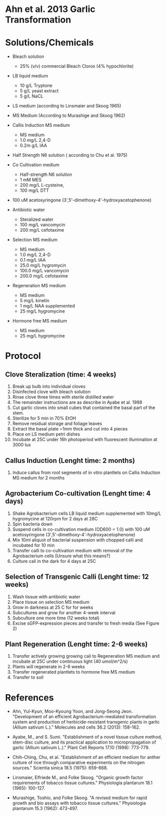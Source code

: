 # Ahn et al. 2013 Garlic Transformation 


# Solutions/Chemicals 
* Bleach solution  
	* 25% (v/v) commercial Bleach Clorox (4% hypochlorite) 

* LB liquid medium
	* 10 g/L Tryptone
	*  5 g/L yeast extract
	*  5 g/L NaCL

* LS medium (according to Linsmaier and Skoog 1965)

* MS Medium (According to Murashige and Skoog 1962)

* Callis Induction MS medium 
	* MS medium 
	* 1.0 mg/L 2,4-D 
	* 0.2m g/L IAA 

* Half Strength N6 solution ( according to Chu et al. 1975)

* Co Cultivation medium
	* Half-strength N6 solution 
	* 1   mM MES
	* 200 mg/L L-cysteine,
	* 100 mg/L DTT 

* 100 uM acetosyringone (3',5'-dimethoxy-4'-hydroxyacetophenone)

* Antibiotic water 
	* Steralized water
	* 100 mg/L vancomycin 
	* 200 mg/L cefotaxime

* Selection MS medium 
	* MS medium
	*   1.0  mg/L 2,4-D  
	*   0.1  mg/L IAA 
	*  25.0  mg/L hygromycin
	* 100.0  mg/L vancomycin
	* 200.0  mg/L cefotaxime


* Regeneration MS medium
	* MS medium  
	*  5  mg/L kinetin 
	*  1  mg/L NAA supplemented 
	* 25  mg/L hygromycine 

* Hormone free MS medium 
	* MS medium
	* 25 mg/L hygromycine

# Protocol

## Clove Steralization (time: 4 weeks)
1. Break up bulb into individual cloves 
2. Disinfected clove with bleach solution
3. Rinse clove three times with sterile distilled water 
4. The remainder instructions are as describe in Ayabe et al. 1998 
5. Cut garlic cloves into small cubes that contained the basal part of the stem. 
6. Sterilize for 5 min in 70% EtOH
7. Remove residual storage and foliage leaves
8. Extract the basal plate ~1mm thick and cut into 4 pieces
9. Place on LS medium petri dishes
10. Incubate at 25C under 16h photoperiod with fluorescent illumination at 3000 lux

## Callus Induction  (Lenght time: 2 months)
1. Induce callus from root segments of in vitro plantlets on Callis Induction MS medium for 2 months 

## Agrobacterium Co-cultivation (Lenght time: 4 days)
1. Shake Agrobacterium cells LB liquid medium supplemented with 10mg/L hygromycine at 120rpm for 2 days at 28C 
2. Spin bacteria down
3. Suspend cells in co-cultivation medium (OD600 = 1.0) with 100 uM acetosyringone (3',5'-dimethoxy-4'-hydroxyacetophenone)
4. Mix 10ml aliquot of bacterial suspension with chopped calli and incubated for 10 min
5. Transfer calli to co-cultivation medium with removal of the Agrobacterium cells [Unsure what this means?]
6. Culture cali in the dark for 4 days at 25C

## Selection of Transgenic Calli (Lenght time: 12 weeks)
1. Wash tissue with antibiotic water 
2. Place tissue on selection MS medium 
3. Grow in darkness at 25 C for for weeks
4. Subcultures and grow for another 4-week interval 
5. Subculture one more time (12 weeks total)
6. Excise sGFP-expression pieces and transfer to fresh media (See Figure 2)

## Plant Regeneration (Lenght time: 2-6 weeks)
1. Transfer actively growing growing cali to Regeneration MS medium and incubate at 25C under continuous light (40 umol/m^2/s)
2. Plants will regenerate in 2-6 weeks
3. Transfer regenerated plantlets to hormone free MS medium 
4. Transfer to soil


# References
* Ahn, Yul-Kyun, Moo-Kyoung Yoon, and Jong-Seong Jeon. "Development of an efficient Agrobacterium-mediated transformation system and production of herbicide-resistant transgenic plants in garlic (Allium sativum L.)." Molecules and cells 36.2 (2013): 158-162.

* Ayabe, M., and S. Sumi. "Establishment of a novel tissue culture method, stem-disc culture, and its practical application to micropropagation of garlic (Allium sativum L.)." Plant Cell Reports 17.10 (1998): 773-779.

* Chih-Ching, Chu, et al. "Establishment of an efficient medium for anther culture of rice through comparative experiments on the nitrogen sources." Scientia sinica 18.5 (1975): 659-668.

* Linsmaier, Elfriede M., and Folke Skoog. "Organic growth factor requirements of tobacco tissue cultures." Physiologia plantarum 18.1 (1965): 100-127.

* Murashige, Toshio, and Folke Skoog. "A revised medium for rapid growth and bio assays with tobacco tissue cultures." Physiologia plantarum 15.3 (1962): 473-497.




